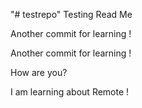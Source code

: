 "# testrepo" 
Testing Read Me

Another commit for learning !

Another commit for learning !

How are you?

I am learning about Remote !